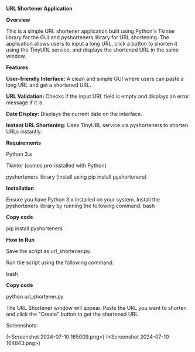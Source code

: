 **URL Shortener Application**

**Overview**

This is a simple URL shortener application built using Python's Tkinter library for the GUI and pyshorteners library for URL shortening. The application allows users to input a long URL, click a button to shorten it using the TinyURL service, and displays the shortened URL in the same window.

**Features**

**User-friendly Interface:** A clean and simple GUI where users can paste a long URL and get a shortened URL.


**URL Validation:** Checks if the input URL field is empty and displays an error message if it is.


**Date Display:** Displays the current date on the interface.


**Instant URL Shortening:** Uses TinyURL service via pyshorteners to shorten URLs instantly.


**Requirements**

Python 3.x


Tkinter (comes pre-installed with Python)


pyshorteners library (install using pip install pyshorteners)


**Installation**

Ensure you have Python 3.x installed on your system.
Install the pyshorteners library by running the following command:
bash

**Copy code**

pip install pyshorteners


**How to Run**

Save the script as url_shortener.py.

Run the script using the following command:


bash


**Copy code**

python url_shortener.py

The URL Shortener window will appear. Paste the URL you want to shorten and click the "Create" button to get the shortened URL.


Screenshots:

(<Screenshot 2024-07-10 165009.png>) (<Screenshot 2024-07-10 164843.png>)